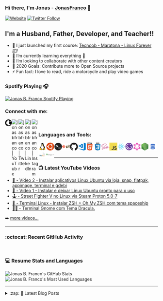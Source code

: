 ### Hi there, I'm Jonas - [JonasFranco][website] 👋

[![Website](https://img.shields.io/website?label=jonasbfranco.github.io&style=for-the-badge&url=https%3A%2F%2Fjonasbfranco.github.io)](https://jonasbfranco.github.io/)
[![Twitter Follow](https://img.shields.io/twitter/follow/jonasbfranco?color=1DA1F2&logo=Twitter&style=for-the-badge)](https://twitter.com/intent/follow?original_referer=https%3A%2F%2Fgithub.com%2Fjonasbfranco&screen_name=jonasbfranco)



## I'm a Husband, Father, Developer, and Teacher!!

- 🔭 I just launched my first course: [Tecnoob - Maratona - Linux Forever #1][course]!
- 🌱 I’m currently learning everything 🤣
- 👯 I’m looking to collaborate with other content creators
- 🥅 2020 Goals: Contribute more to Open Source projects
- ⚡ Fun fact: I love to read, ride a motorcycle and play video games



### Spotify Playing 🎧

[<img src="https://novatorem.jonasbfranco.vercel.app/api/spotify" alt="Jonas B. Franco Spotify Playing" width="350" />](https://open.spotify.com/user/mwatfriulakxabpbzy7k7xu8l)



### Connect with me:

[<img align="left" alt="jonasbfranco | Site Pessoal" width="22px" src="https://raw.githubusercontent.com/iconic/open-iconic/master/svg/globe.svg" />][website]
[<img align="left" alt="jonasbfranco | YouTube" width="22px" src="https://cdn.jsdelivr.net/npm/simple-icons@v3/icons/youtube.svg" />][youtube]
[<img align="left" alt="jonasbfranco | Twitter" width="22px" src="https://cdn.jsdelivr.net/npm/simple-icons@v3/icons/twitter.svg" />][twitter]
[<img align="left" alt="jonasbfranco | LinkedIn" width="22px" src="https://cdn.jsdelivr.net/npm/simple-icons@v3/icons/linkedin.svg" />][linkedin]
[<img align="left" alt="jonasbfranco | Instagram" width="22px" src="https://cdn.jsdelivr.net/npm/simple-icons@v3/icons/instagram.svg" />][instagram]



<br />



### Languages and Tools:

[<img align="left" alt="Linux" width="26px" src="https://raw.githubusercontent.com/github/explore/80688e429a7d4ef2fca1e82350fe8e3517d3494d/topics/linux/linux.png" />][linuxplaylist]

[<img align="left" alt="Linux Ubuntu" width="26px" src="https://raw.githubusercontent.com/github/explore/80688e429a7d4ef2fca1e82350fe8e3517d3494d/topics/ubuntu/ubuntu.png" />][ubuntuplaylist]

[<img align="left" alt="Terminal" width="26px" src="https://raw.githubusercontent.com/github/explore/80688e429a7d4ef2fca1e82350fe8e3517d3494d/topics/terminal/terminal.png" />][bashplaylist]

[<img align="left" alt="Git" width="26px" src="https://raw.githubusercontent.com/github/explore/80688e429a7d4ef2fca1e82350fe8e3517d3494d/topics/git/git.png" />][webdevplaylist]

[<img align="left" alt="GitHub" width="26px" src="https://raw.githubusercontent.com/github/explore/78df643247d429f6cc873026c0622819ad797942/topics/github/github.png" />][webdevplaylist]

[<img align="left" alt="Visual Studio Code" width="26px" src="https://raw.githubusercontent.com/github/explore/80688e429a7d4ef2fca1e82350fe8e3517d3494d/topics/visual-studio-code/visual-studio-code.png" />][webdevplaylist]

[<img align="left" alt="HTML5" width="26px" src="https://raw.githubusercontent.com/github/explore/80688e429a7d4ef2fca1e82350fe8e3517d3494d/topics/html/html.png" />][webdevplaylist]

[<img align="left" alt="CSS3" width="26px" src="https://raw.githubusercontent.com/github/explore/80688e429a7d4ef2fca1e82350fe8e3517d3494d/topics/css/css.png" />][cssplaylist]

[<img align="left" alt="Sass" width="26px" src="https://raw.githubusercontent.com/github/explore/80688e429a7d4ef2fca1e82350fe8e3517d3494d/topics/sass/sass.png" />][cssplaylist]

[<img align="left" alt="JavaScript" width="26px" src="https://raw.githubusercontent.com/github/explore/80688e429a7d4ef2fca1e82350fe8e3517d3494d/topics/javascript/javascript.png" />][jsplaylist]

[<img align="left" alt="React" width="26px" src="https://raw.githubusercontent.com/github/explore/80688e429a7d4ef2fca1e82350fe8e3517d3494d/topics/react/react.png" />][reactplaylist]

[<img align="left" alt="Gatsby" width="26px" src="https://raw.githubusercontent.com/github/explore/e94815998e4e0713912fed477a1f346ec04c3da2/topics/gatsby/gatsby.png" />][webdevplaylist]

[<img align="left" alt="GraphQL" width="26px" src="https://raw.githubusercontent.com/github/explore/80688e429a7d4ef2fca1e82350fe8e3517d3494d/topics/graphql/graphql.png" />][webdevplaylist]

[<img align="left" alt="Node.js" width="26px" src="https://raw.githubusercontent.com/github/explore/80688e429a7d4ef2fca1e82350fe8e3517d3494d/topics/nodejs/nodejs.png" />][webdevplaylist]

[<img align="left" alt="SQL" width="26px" src="https://raw.githubusercontent.com/github/explore/80688e429a7d4ef2fca1e82350fe8e3517d3494d/topics/sql/sql.png" />][webdevplaylist]

[<img align="left" alt="MySQL" width="26px" src="https://raw.githubusercontent.com/github/explore/80688e429a7d4ef2fca1e82350fe8e3517d3494d/topics/mysql/mysql.png" />][webdevplaylist]

[<img align="left" alt="MongoDB" width="26px" src="https://raw.githubusercontent.com/github/explore/80688e429a7d4ef2fca1e82350fe8e3517d3494d/topics/mongodb/mongodb.png" />][webdevplaylist]

<br />
<br />


---



### 📺 Latest YouTube Videos

<!-- YOUTUBE:START -->
- [🐧 - Vídeo 2 - Instalar aplicativos Linux Ubuntu via loja, snap, flatpak, appimage, terminal e gdebi](https://www.youtube.com/watch?v=_BfQ75FMARg)
- [🐧 - Vídeo 1 - Instalar e deixar Linux Ubuntu pronto para o uso](https://www.youtube.com/watch?v=q0pWR02lLZc)
- [🕹 - Street Fighter V no Linux via Steam Proton 5.0-7](https://www.youtube.com/watch?v=m1dUtPXA3_c)
- [🐧 - Terminal Linux - Instalar ZSH + Oh My ZSH com tema spaceship](https://www.youtube.com/watch?v=oZE1dyDjH5w)
- [🧛‍♂️ - Terminal Gnome com Tema Dracula.](https://www.youtube.com/watch?v=N90CK5IxXjA)
<!-- YOUTUBE:END -->

➡️ [more videos...](https://www.youtube.com/c/JonasFranco)


---



### 󠁧󠁢󠁳󠁣󠁴󠁿:octocat: Recent GitHub Activity
  
<!--START_SECTION:activity-->
<!--END_SECTION:activity-->

<br>




### 💻 Resume Stats and Languages

<img align="center" alt="Jonas B. Franco's GitHub Stats" src="https://github-readme-stats.vercel.app/api?username=jonasbfranco&show_icons=true&hide_border=true" />
<img align="center" alt="Jonas B. Franco's Most Used Languages" src="https://github-readme-stats.vercel.app/api/top-langs/?username=jonasbfranco&layout=compact&theme=gotham" />


<br>


---



<details>
  <summary>:zap: 📕 Latest Blog Posts</summary>

<!-- BLOG-POST-LIST:START -->
- [Show your latest dev.to posts automatically on your GitHub profile readme](https://dev.to/gautamkrishnar/show-your-latest-dev-to-posts-automatically-in-your-github-profile-readme-3nk8)
- [God Mode in browsers: document.designMode = "on"](https://dev.to/gautamkrishnar/god-mode-in-browsers-document-designmode-on-2pmo)
- [Skipping the Chrome "Your connection is not private" warning](https://dev.to/gautamkrishnar/quickbits-1-skipping-the-chrome-your-connection-is-not-private-warning-4kp1)
- [Microsoft Student Partners – Geek is the new rockstar](https://dev.to/gautamkrishnar/microsoft-student-partners--geek-is-the-new-rockstar)
- [Microsoft Student Partners (Ambassadors) – Geek is the new rockstar](https://www.gautamkrishnar.com/microsoft-student-partners/)
<!-- BLOG-POST-LIST:END -->

➡️ [more blog posts...](https://codestackr.com)

</details>





[website]: https://jonasbfranco.github.io/
[course]: https://www.youtube.com/playlist?list=PLYJaYEw1ILzRrP8zHSAER-kIS_nJGhEfu
[twitter]: https://twitter.com/jonasbfranco
[youtube]: https://youtube.com/c/JonasFranco
[instagram]: https://instagram.com/jonasbfranco
[linkedin]: https://www.linkedin.com/in/jonasbfranco
[webdevplaylist]: https://www.youtube.com/playlist?list=PLkwxH9e_vrAJ0WbEsFA9W3I1W-g_BTsbt
[jsplaylist]: https://www.youtube.com/playlist?list=PLkwxH9e_vrALRJKu7wfXby3MKeflhTu6B
[cssplaylist]: https://www.youtube.com/playlist?list=PLkwxH9e_vrALSdvZuEh6gqQdmDoDIoqz4
[reactplaylist]: https://www.youtube.com/playlist?list=PLkwxH9e_vrAK4TdffpxKY3QGyHCpxFcQ0
[linuxplaylist]: https://www.youtube.com/playlist?list=PLYJaYEw1ILzRJhbsV7OYOCNJd2uPD2WbB
[ubuntuplaylist]:https://www.youtube.com/playlist?list=PLYJaYEw1ILzRrP8zHSAER-kIS_nJGhEfu
[bashplaylist]:https://www.youtube.com/playlist?list=PLYJaYEw1ILzQhWaTWIJoIs5I0iYo6HaAR
